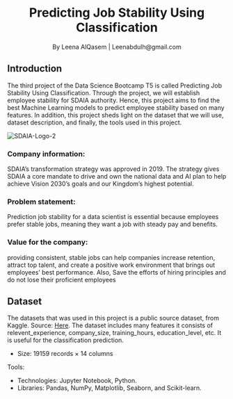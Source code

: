 <h1 align="center">Predicting Job Stability Using Classification</h1>
<center> By Leena AlQasem | Leenabdulh@gmail.com </center>


## Introduction
The third project of the Data Science Bootcamp T5 is called Predicting Job Stability Using Classification. Through the project, we will establish employee stability for SDAIA authority. Hence, this project aims to find the best Machine Learning models to predict employee stability based on many features. In addition, this project sheds light on the dataset that we will use, dataset description, and finally, the tools used in this project.

![SDAIA-Logo-2](https://user-images.githubusercontent.com/57495692/140867667-de77b4f3-bac5-45e2-a52f-2f7f85598eb9.png)

### Company information: 
SDAIA’s transformation strategy was approved in 2019. The strategy gives SDAIA a core mandate to drive and own the national data and AI plan to help achieve Vision 2030’s goals and our Kingdom’s highest potential.

### Problem statement: 
Prediction job stability for a data scientist is essential because employees prefer stable jobs, meaning they want a job with steady pay and benefits.

### Value for the company: 
providing consistent, stable jobs can help companies increase retention, attract top talent, and create a positive work environment that brings out employees’ best performance. Also, Save the efforts of hiring principles and do not lose their proficient employees


## Dataset
The datasets that was used in this project is a public source dataset, from Kaggle. Source: [Here](https://www.kaggle.com/arashnic/hr-analytics-job-change-of-data-scientists). The dataset includes many features it consists of relevent_experience, company_size, training_hours, education_level, etc. It is useful for the classification prediction.
  - Size: 19159 records × 14 columns

Tools:
- Technologies: Jupyter Notebook, Python.
- Libraries: Pandas, NumPy, Matplotlib, Seaborn, and Scikit-learn.

